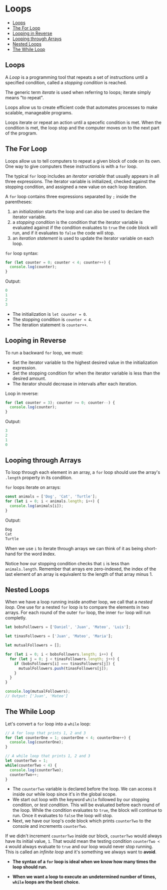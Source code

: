 # Loops

* [Loops](#Loops)
* [The For Loop](#The-For-Loop)
* [Looping in Reverse](#Looping-in-Reverse)
* [Looping through Arrays](#Looping-through-Arrays)
* [Nested Loops](#Nested-Loops)
* [The While Loop](#The-While-Loop)


## Loops
A *Loop* is a programming tool that repeats a set of instructions until a specified condition, called a *stopping condition* is reached.

The generic term *iterate* is used when referring to loops; iterate simply means "to repeat".

Loops allow us to create efficient code that automates processes to make scalable, manageable programs.

Loops iterate or repeat an action until a specefic condition is met. When the condition is met, the loop stop and the computer moves on to the next part of the program.

## The For Loop
Loops allow us to tell computers to repeat a given block of code on its own. One way to give computers these instructions is with a `for` loop.

The typical `for` loop includes an *iterator variable* that usually appears in all three expressions. The iterator variable is initialized, checked against the stopping condition, and assigned a new value on each loop iteration.

A `for` loop contains three expressions separated by `;` inside the parentheses:

1. an *initialization* starts the loop and can also be used to declare the iterator variable.
2. a *stopping condition* is the condition that the iterator variable is evaluated against if the condition evaluates to `true` the code block will run, and if it evaluates to `false` the code will stop.
3. an *iteration statement* is used to update the iterator variable on each loop.

`for` loop syntax:
```js
for (let counter = 0; counter < 4; counter++) {
  console.log(counter);
}
```
Output:
```js
0
1
2
3
```
+ The initialization is `let counter = 0`.
+ The stopping condition is `counter < 4`.
+ The iteration statement is `counter++`.

## Looping in Reverse
To run a backward `for` loop, we must:
+ Set the iterator variable to the highest desired value in the initialization expression.
+ Set the stopping condition for when the iterator variable is less than the desired amount.
+ The iterator should decrease in intervals after each iteration.

Loop in reverse:
```js
for (let counter = 3); counter >= 0; counter--) {
  console.log(counter);
}
```

Output:
```js
3
2
1
0
```

## Looping through Arrays
To loop through each element in an array, a `for` loop should use the array's `.length` property in its condition.

`for` loops iterate on arrays:
```js
const animals = ['Dog', 'Cat', 'Turtle'];
for (let i = 0; i < animals.length; i++) {
  console.log(animals[i]);
}
```
Output:
```js
Dog
Cat
Turtle
```
When we use `i` to iterate through arrays we can think of it as being short-hand for the word **i**ndex.

Notice how our stopping condition checks that `i` is less than `animals.length`. Remember that arrays ere zero-indexed, the index of the last element of an array is equivalent to the length of that array minus 1.

## Nested Loops
When we have a loop running inside another loop, we call that a *nested loop*. One use for a nested `for` loop is to compare the elements in two arrays. For each round of the outer `for` loop, the inner `for` loop will run completly.

```js
let bobsFollowers = ['Daniel', 'Juan', 'Mateo', 'Luis'];

let tinasFollowers = ['Juan', 'Mateo', 'Maria'];

let mutualFollowers = [];

for (let i = 0; i < bobsFollowers.length; i++) {
  for (let j = 0; j < tinasFollowers.length; j++) {
    if (bobsFollowers[i] === tinasFollowers[j]) {
      mutualFollowers.push(tinasFollowers[j]);
    }
  }
}

console.log(mutualFollowers);
// Output: ['Juan', 'Mateo']
```

## The While Loop
Let's convert a `for` loop into a `while` loop:
```js
// A for loop that prints 1, 2 and 3
for (let counterOne = 1; counterOne < 4; counterOne++) {
  console.log(counterOne);
}

// A while loop that prints 1, 2 and 3
let counterTwo = 1;
while(counterTwo < 4) {
  console.log(counterTwo);
  counterTwo++;
}
```

+ The `counterTwo` variable is declared before the loop. We can access it inside our while loop since it's in the global scope.
+ We start out loop with the keyword `while` followed by our stopping condition, or *test condition*. This will be evaluated before each round of the loop. While the condition evaluates to `true`, the block will continue to run. Once it evaluates to `false` the loop will stop.
+ Next, we have our loop's code block which prints `counterTwo` to the console and increments `counterTwo`.

If we didn't increment `counterTwo` inside our block, `counterTwo` would always have its initial value, `1`. That would mean the testing condition `counterTwo < 4` would always evaluate to `true` and our loop would never stop running. This is called an *infinite loop* and it's something we always want to **avoid**.

+ __The syntax of a `for` loop is ideal when we know how many times the loop should run.__

+ **When we want a loop to execute an undetermined number of times, `while` loops are the best choice.**